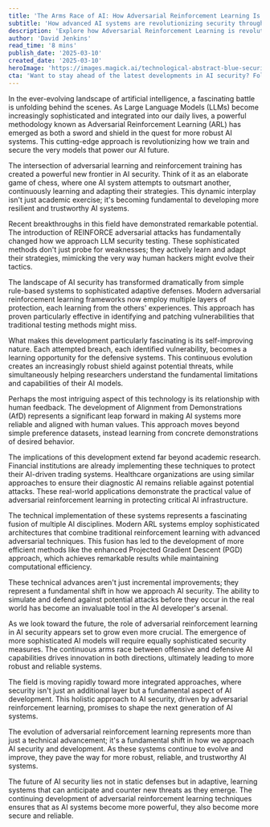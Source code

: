 ```yaml
---
title: 'The Arms Race of AI: How Adversarial Reinforcement Learning Is Reshaping LLM Security'
subtitle: 'How advanced AI systems are revolutionizing security through adversarial reinforcement learning'
description: 'Explore how Adversarial Reinforcement Learning is revolutionizing AI security, creating a dynamic battleground where AI systems learn to protect themselves against evolving threats. This cutting-edge approach is transforming how we develop and secure Large Language Models, leading to more robust and reliable AI systems.'
author: 'David Jenkins'
read_time: '8 mins'
publish_date: '2025-03-10'
created_date: '2025-03-10'
heroImage: 'https://images.magick.ai/technological-abstract-blue-security-shield-protection-system-background.jpg'
cta: 'Want to stay ahead of the latest developments in AI security? Follow us on LinkedIn for regular updates on adversarial reinforcement learning and other groundbreaking AI technologies shaping our future.'
---
```


In the ever-evolving landscape of artificial intelligence, a fascinating battle is unfolding behind the scenes. As Large Language Models (LLMs) become increasingly sophisticated and integrated into our daily lives, a powerful methodology known as Adversarial Reinforcement Learning (ARL) has emerged as both a sword and shield in the quest for more robust AI systems. This cutting-edge approach is revolutionizing how we train and secure the very models that power our AI future.

The intersection of adversarial learning and reinforcement training has created a powerful new frontier in AI security. Think of it as an elaborate game of chess, where one AI system attempts to outsmart another, continuously learning and adapting their strategies. This dynamic interplay isn't just academic exercise; it's becoming fundamental to developing more resilient and trustworthy AI systems.

Recent breakthroughs in this field have demonstrated remarkable potential. The introduction of REINFORCE adversarial attacks has fundamentally changed how we approach LLM security testing. These sophisticated methods don't just probe for weaknesses; they actively learn and adapt their strategies, mimicking the very way human hackers might evolve their tactics.

The landscape of AI security has transformed dramatically from simple rule-based systems to sophisticated adaptive defenses. Modern adversarial reinforcement learning frameworks now employ multiple layers of protection, each learning from the others' experiences. This approach has proven particularly effective in identifying and patching vulnerabilities that traditional testing methods might miss.

What makes this development particularly fascinating is its self-improving nature. Each attempted breach, each identified vulnerability, becomes a learning opportunity for the defensive systems. This continuous evolution creates an increasingly robust shield against potential threats, while simultaneously helping researchers understand the fundamental limitations and capabilities of their AI models.

Perhaps the most intriguing aspect of this technology is its relationship with human feedback. The development of Alignment from Demonstrations (AfD) represents a significant leap forward in making AI systems more reliable and aligned with human values. This approach moves beyond simple preference datasets, instead learning from concrete demonstrations of desired behavior.

The implications of this development extend far beyond academic research. Financial institutions are already implementing these techniques to protect their AI-driven trading systems. Healthcare organizations are using similar approaches to ensure their diagnostic AI remains reliable against potential attacks. These real-world applications demonstrate the practical value of adversarial reinforcement learning in protecting critical AI infrastructure.

The technical implementation of these systems represents a fascinating fusion of multiple AI disciplines. Modern ARL systems employ sophisticated architectures that combine traditional reinforcement learning with advanced adversarial techniques. This fusion has led to the development of more efficient methods like the enhanced Projected Gradient Descent (PGD) approach, which achieves remarkable results while maintaining computational efficiency.

These technical advances aren't just incremental improvements; they represent a fundamental shift in how we approach AI security. The ability to simulate and defend against potential attacks before they occur in the real world has become an invaluable tool in the AI developer's arsenal.

As we look toward the future, the role of adversarial reinforcement learning in AI security appears set to grow even more crucial. The emergence of more sophisticated AI models will require equally sophisticated security measures. The continuous arms race between offensive and defensive AI capabilities drives innovation in both directions, ultimately leading to more robust and reliable systems.

The field is moving rapidly toward more integrated approaches, where security isn't just an additional layer but a fundamental aspect of AI development. This holistic approach to AI security, driven by adversarial reinforcement learning, promises to shape the next generation of AI systems.

The evolution of adversarial reinforcement learning represents more than just a technical advancement; it's a fundamental shift in how we approach AI security and development. As these systems continue to evolve and improve, they pave the way for more robust, reliable, and trustworthy AI systems.

The future of AI security lies not in static defenses but in adaptive, learning systems that can anticipate and counter new threats as they emerge. The continuing development of adversarial reinforcement learning techniques ensures that as AI systems become more powerful, they also become more secure and reliable.